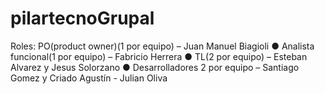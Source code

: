 # pilartecnoGrupal

Roles:
PO(product owner)(1 por equipo) – Juan Manuel Biagioli
●     Analista funcional(1 por equipo) – Fabricio Herrera
●     TL(2 por equipo) – Esteban Alvarez y Jesus Solorzano
●     Desarrolladores 2 por equipo – Santiago Gomez y Criado Agustín - Julian Oliva
